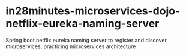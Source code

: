 # in28minutes-microservices-dojo-netflix-eureka-naming-server
Spring boot netflix eureka naming server to register and discover microservices, practicing microservices architecture
